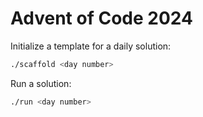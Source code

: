 # Advent of Code 2024

Initialize a template for a daily solution:

```bash
./scaffold <day number>
```

Run a solution:

```bash
./run <day number>
```
